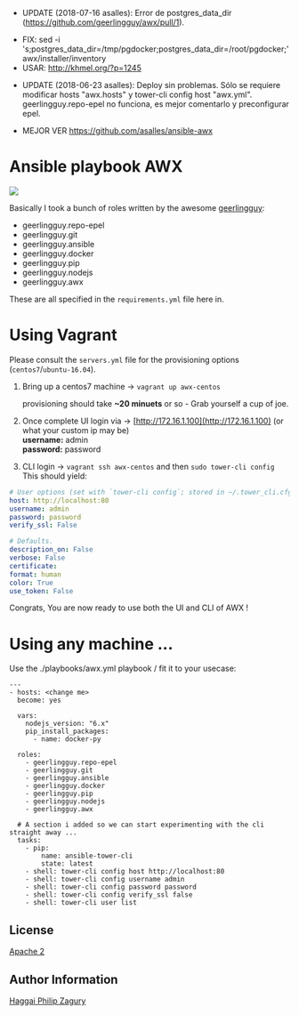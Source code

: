 - UPDATE (2018-07-16 asalles): Error de postgres_data_dir (https://github.com/geerlingguy/awx/pull/1).
* FIX: sed -i 's;postgres_data_dir=/tmp/pgdocker;postgres_data_dir=/root/pgdocker;'  awx/installer/inventory
* USAR: http://khmel.org/?p=1245


- UPDATE (2018-06-23 asalles): Deploy sin problemas. Sólo se requiere modificar hosts "awx.hosts" y tower-cli config host "awx.yml". geerlingguy.repo-epel no funciona, es mejor comentarlo y preconfigurar epel.

- MEJOR VER https://github.com/asalles/ansible-awx

# Ansible playbook AWX

![](https://i.imgur.com/4bNPi6k.png)

Basically I took a bunch of roles written by the awesome [geerlingguy](https://github.com/geerlingguy):

* geerlingguy.repo-epel
* geerlingguy.git
* geerlingguy.ansible
* geerlingguy.docker
* geerlingguy.pip
* geerlingguy.nodejs
* geerlingguy.awx

These are all specified in the `requirements.yml` file here in.

# Using Vagrant

Please consult the `servers.yml` file for the provisioning options \(`centos7`/`ubuntu-16.04`\).

1. Bring up a centos7 machine -&gt; `vagrant up awx-centos`

   provisioning should take **~20 minuets** or so - Grab yourself a cup of joe.

2. Once complete UI login via -&gt; [http://172.16.1.100](http://172.16.1.100) \(or what your custom ip may be\)  
   **username:** admin  
   **password:** password

3. CLI login -&gt; `vagrant ssh awx-centos` and then `sudo tower-cli config` This should yield:

```YAML
# User options (set with `tower-cli config`; stored in ~/.tower_cli.cfg).
host: http://localhost:80
username: admin
password: password
verify_ssl: False

# Defaults.
description_on: False
verbose: False
certificate:
format: human
color: True
use_token: False
```

Congrats, You are now ready to use both the UI and CLI of AWX !

# Using any machine ...

Use the ./playbooks/awx.yml playbook / fit it to your usecase:

```
---
- hosts: <change me>
  become: yes

  vars:
    nodejs_version: "6.x"
    pip_install_packages:
      - name: docker-py

  roles:
    - geerlingguy.repo-epel
    - geerlingguy.git
    - geerlingguy.ansible
    - geerlingguy.docker
    - geerlingguy.pip
    - geerlingguy.nodejs
    - geerlingguy.awx

  # A section i added so we can start experimenting with the cli straight away ...
  tasks:
    - pip:
        name: ansible-tower-cli
        state: latest
    - shell: tower-cli config host http://localhost:80
    - shell: tower-cli config username admin
    - shell: tower-cli config password password
    - shell: tower-cli config verify_ssl false
    - shell: tower-cli user list
```

## License

[Apache 2](https://choosealicense.com/licenses/apache-2.0/)

## Author Information

[Haggai Philip Zagury](http://www.tikalk.com/devops/haggai)

